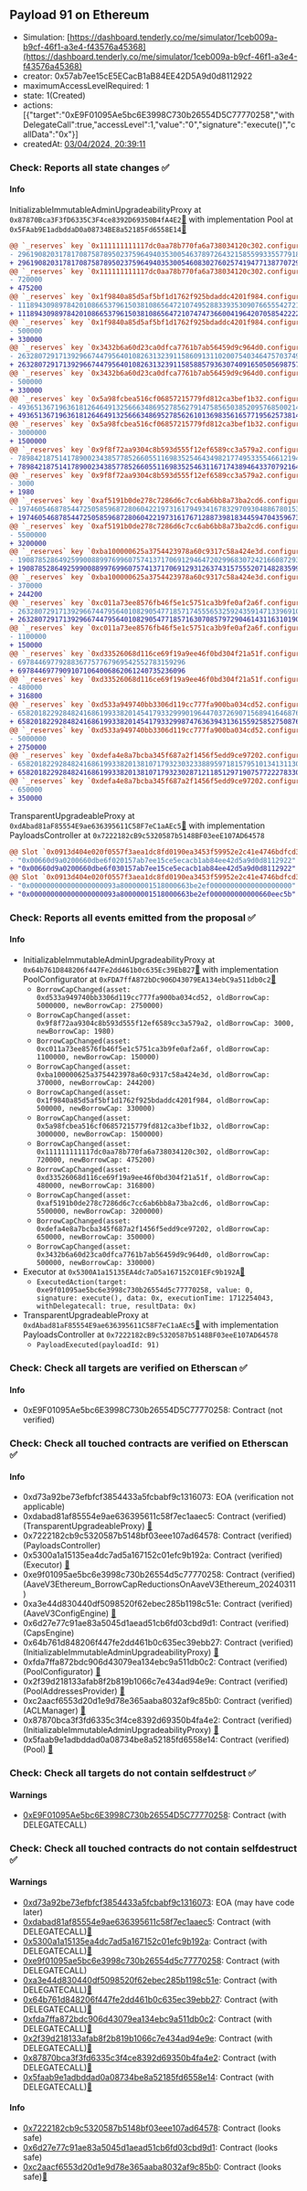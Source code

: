 ## Payload 91 on Ethereum

- Simulation: [https://dashboard.tenderly.co/me/simulator/1ceb009a-b9cf-46f1-a3e4-f43576a45368](https://dashboard.tenderly.co/me/simulator/1ceb009a-b9cf-46f1-a3e4-f43576a45368)
- creator: 0x57ab7ee15cE5ECacB1aB84EE42D5A9d0d8112922
- maximumAccessLevelRequired: 1
- state: 1(Created)
- actions: [{"target":"0xE9F01095Ae5bc6E3998C730b26554D5C77770258","withDelegateCall":true,"accessLevel":1,"value":"0","signature":"execute()","callData":"0x"}]
- createdAt: [03/04/2024, 20:39:11](https://etherscan.io/tx/0x3c78c93b8bfa36aa403fb3e6a91752631ee19a160f863f22a45a3a77fc88573f)

### Check: Reports all state changes :white_check_mark:

#### Info


InitializableImmutableAdminUpgradeabilityProxy at `0x87870Bca3F3fD6335C3F4ce8392D69350B4fA4E2`[:ghost:](https://github.com/bgd-labs/aave-address-book "AaveV3Ethereum.POOL") with implementation Pool at `0x5FAab9E1adbddaD0a08734BE8a52185Fd6558E14`[:ghost:](https://github.com/bgd-labs/aave-address-book "AaveV3Ethereum.POOL_IMPL")
```diff
@@ `_reserves` key `0x111111111117dc0aa78b770fa6a738034120c302.configuration.data` @@
- 2961908203178170875878950237596494035300546378972643215855993355779184196
+ 2961908203178170875878950237596494035300546083027602574194771387707299396
@@ `_reserves` key `0x111111111117dc0aa78b770fa6a738034120c302.configuration.data_decoded.borrowCap` @@
- 720000
+ 475200
@@ `_reserves` key `0x1f9840a85d5af5bf1d1762f925bdaddc4201f984.configuration.data` @@
- 11189430989784201086653796150381086564721074952883393530907665554272164196
+ 11189430989784201086653796150381086564721074747366004196420705854222244196
@@ `_reserves` key `0x1f9840a85d5af5bf1d1762f925bdaddc4201f984.configuration.data_decoded.borrowCap` @@
- 500000
+ 330000
@@ `_reserves` key `0x3432b6a60d23ca0dfca7761b7ab56459d9c964d0.configuration.data` @@
- 2632807291713929667447956401082631323911586091311020075403464757037498368
+ 2632807291713929667447956401082631323911585885793630740916505056987578368
@@ `_reserves` key `0x3432b6a60d23ca0dfca7761b7ab56459d9c964d0.configuration.data_decoded.borrowCap` @@
- 500000
+ 330000
@@ `_reserves` key `0x5a98fcbea516cf06857215779fd812ca3bef1b32.configuration.data` @@
- 4936513671963618126464913256663486952785627914758565038520957685002145696
+ 4936513671963618126464913256663486952785626101369835616577195625738145696
@@ `_reserves` key `0x5a98fcbea516cf06857215779fd812ca3bef1b32.configuration.data_decoded.borrowCap` @@
- 3000000
+ 1500000
@@ `_reserves` key `0x9f8f72aa9304c8b593d555f12ef6589cc3a579a2.configuration.data` @@
- 7898421875141789002343857785266055116983525464349821774953355466121943396
+ 7898421875141789002343857785266055116983525463116717438946433707921643876
@@ `_reserves` key `0x9f8f72aa9304c8b593d555f12ef6589cc3a579a2.configuration.data_decoded.borrowCap` @@
- 3000
+ 1980
@@ `_reserves` key `0xaf5191b0de278c7286d6c7cc6ab6bb8a73ba2cd6.configuration.data` @@
- 1974605468785447250585968728060422197316179493416783297093048867801530368
+ 1974605468785447250585968728060422197316176712887398183445947043596730368
@@ `_reserves` key `0xaf5191b0de278c7286d6c7cc6ab6bb8a73ba2cd6.configuration.data_decoded.borrowCap` @@
- 5500000
+ 3200000
@@ `_reserves` key `0xba100000625a3754423978a60c9317c58a424e3d.configuration.data` @@
- 1908785286492599008899769960757413717069129464720299683072421660872939076
+ 1908785286492599008899769960757413717069129312637431575552071482835998276
@@ `_reserves` key `0xba100000625a3754423978a60c9317c58a424e3d.configuration.data_decoded.borrowCap` @@
- 370000
+ 244200
@@ `_reserves` key `0xc011a73ee8576fb46f5e1c5751ca3b9fe0af2a6f.configuration.data` @@
- 2632807291713929667447956401082905477185717455565325924359147133969109796
+ 2632807291713929667447956401082905477185716307085797290461431163101909796
@@ `_reserves` key `0xc011a73ee8576fb46f5e1c5751ca3b9fe0af2a6f.configuration.data_decoded.borrowCap` @@
- 1100000
+ 150000
@@ `_reserves` key `0xd33526068d116ce69f19a9ee46f0bd304f21a51f.configuration.data` @@
- 69784469779288367757767969542552783159296
+ 69784469779091071064006862061240735236096
@@ `_reserves` key `0xd33526068d116ce69f19a9ee46f0bd304f21a51f.configuration.data_decoded.borrowCap` @@
- 480000
+ 316800
@@ `_reserves` key `0xd533a949740bb3306d119cc777fa900ba034cd52.configuration.data` @@
- 658201822928482416861993382014541793329990196447037269071568941646876076
+ 658201822928482416861993382014541793329987476363943136155925852750876076
@@ `_reserves` key `0xd533a949740bb3306d119cc777fa900ba034cd52.configuration.data_decoded.borrowCap` @@
- 5000000
+ 2750000
@@ `_reserves` key `0xdefa4e8a7bcba345f687a2f1456f5edd9ce97202.configuration.data` @@
- 658201822928482416861993382013810717932303233889597181579510134131130368
+ 658201822928482416861993382013810717932302871211851297190757722278330368
@@ `_reserves` key `0xdefa4e8a7bcba345f687a2f1456f5edd9ce97202.configuration.data_decoded.borrowCap` @@
- 650000
+ 350000
```

TransparentUpgradeableProxy at `0xdAbad81aF85554E9ae636395611C58F7eC1aAEc5`[:ghost:](https://github.com/bgd-labs/aave-address-book "GovernanceV3Ethereum.PAYLOADS_CONTROLLER") with implementation PayloadsController at `0x7222182cB9c5320587b5148BF03eeE107AD64578`
```diff
@@ Slot `0x0913d404e020f0557f3aea1dc8fd0190ea3453f59952e2c41e4746bdfcd39c78` @@
- "0x00660d9a0200660dbe6f020157ab7ee15ce5ecacb1ab84ee42d5a9d0d8112922"
+ "0x00660d9a0200660dbe6f030157ab7ee15ce5ecacb1ab84ee42d5a9d0d8112922"
@@ Slot `0x0913d404e020f0557f3aea1dc8fd0190ea3453f59952e2c41e4746bdfcd39c79` @@
- "0x000000000000000000093a80000001518000663be2ef00000000000000000000"
+ "0x000000000000000000093a80000001518000663be2ef000000000000660eec5b"
```


### Check: Reports all events emitted from the proposal :white_check_mark:

#### Info

- InitializableImmutableAdminUpgradeabilityProxy at `0x64b761D848206f447Fe2dd461b0c635Ec39EbB27`[:ghost:](https://github.com/bgd-labs/aave-address-book "AaveV3Ethereum.POOL_CONFIGURATOR") with implementation PoolConfigurator at `0xFDA7ffA872bDc906D43079EA134ebC9a511db0c2`[:ghost:](https://github.com/bgd-labs/aave-address-book "AaveV3Ethereum.POOL_CONFIGURATOR_IMPL")
  - `BorrowCapChanged(asset: 0xd533a949740bb3306d119cc777fa900ba034cd52, oldBorrowCap: 5000000, newBorrowCap: 2750000)`
  - `BorrowCapChanged(asset: 0x9f8f72aa9304c8b593d555f12ef6589cc3a579a2, oldBorrowCap: 3000, newBorrowCap: 1980)`
  - `BorrowCapChanged(asset: 0xc011a73ee8576fb46f5e1c5751ca3b9fe0af2a6f, oldBorrowCap: 1100000, newBorrowCap: 150000)`
  - `BorrowCapChanged(asset: 0xba100000625a3754423978a60c9317c58a424e3d, oldBorrowCap: 370000, newBorrowCap: 244200)`
  - `BorrowCapChanged(asset: 0x1f9840a85d5af5bf1d1762f925bdaddc4201f984, oldBorrowCap: 500000, newBorrowCap: 330000)`
  - `BorrowCapChanged(asset: 0x5a98fcbea516cf06857215779fd812ca3bef1b32, oldBorrowCap: 3000000, newBorrowCap: 1500000)`
  - `BorrowCapChanged(asset: 0x111111111117dc0aa78b770fa6a738034120c302, oldBorrowCap: 720000, newBorrowCap: 475200)`
  - `BorrowCapChanged(asset: 0xd33526068d116ce69f19a9ee46f0bd304f21a51f, oldBorrowCap: 480000, newBorrowCap: 316800)`
  - `BorrowCapChanged(asset: 0xaf5191b0de278c7286d6c7cc6ab6bb8a73ba2cd6, oldBorrowCap: 5500000, newBorrowCap: 3200000)`
  - `BorrowCapChanged(asset: 0xdefa4e8a7bcba345f687a2f1456f5edd9ce97202, oldBorrowCap: 650000, newBorrowCap: 350000)`
  - `BorrowCapChanged(asset: 0x3432b6a60d23ca0dfca7761b7ab56459d9c964d0, oldBorrowCap: 500000, newBorrowCap: 330000)`
- Executor at `0x5300A1a15135EA4dc7aD5a167152C01EFc9b192A`[:ghost:](https://github.com/bgd-labs/aave-address-book "AaveV2Ethereum.POOL_ADMIN, AaveV2EthereumAMM.POOL_ADMIN, AaveV3Ethereum.ACL_ADMIN, GovernanceV3Ethereum.EXECUTOR_LVL_1")
  - `ExecutedAction(target: 0xe9f01095ae5bc6e3998c730b26554d5c77770258, value: 0, signature: execute(), data: 0x, executionTime: 1712254043, withDelegatecall: true, resultData: 0x)`
- TransparentUpgradeableProxy at `0xdAbad81aF85554E9ae636395611C58F7eC1aAEc5`[:ghost:](https://github.com/bgd-labs/aave-address-book "GovernanceV3Ethereum.PAYLOADS_CONTROLLER") with implementation PayloadsController at `0x7222182cB9c5320587b5148BF03eeE107AD64578`
  - `PayloadExecuted(payloadId: 91)`

### Check: Check all targets are verified on Etherscan :white_check_mark:

#### Info

- 0xE9F01095Ae5bc6E3998C730b26554D5C77770258: Contract (not verified) 

### Check: Check all touched contracts are verified on Etherscan :white_check_mark:

#### Info

- 0xd73a92be73efbfcf3854433a5fcbabf9c1316073: EOA (verification not applicable)
- 0xdabad81af85554e9ae636395611c58f7ec1aaec5: Contract (verified) (TransparentUpgradeableProxy) [:ghost:](https://github.com/bgd-labs/aave-address-book "GovernanceV3Ethereum.PAYLOADS_CONTROLLER")
- 0x7222182cb9c5320587b5148bf03eee107ad64578: Contract (verified) (PayloadsController) 
- 0x5300a1a15135ea4dc7ad5a167152c01efc9b192a: Contract (verified) (Executor) [:ghost:](https://github.com/bgd-labs/aave-address-book "AaveV2Ethereum.POOL_ADMIN, AaveV2EthereumAMM.POOL_ADMIN, AaveV3Ethereum.ACL_ADMIN, GovernanceV3Ethereum.EXECUTOR_LVL_1")
- 0xe9f01095ae5bc6e3998c730b26554d5c77770258: Contract (verified) (AaveV3Ethereum_BorrowCapReductionsOnAaveV3Ethereum_20240311) 
- 0xa3e44d830440df5098520f62ebec285b1198c51e: Contract (verified) (AaveV3ConfigEngine) [:ghost:](https://github.com/bgd-labs/aave-address-book "AaveV3Ethereum.CONFIG_ENGINE")
- 0x6d27e77c91ae83a5045d1aead51cb6fd03cbd9d1: Contract (verified) (CapsEngine) 
- 0x64b761d848206f447fe2dd461b0c635ec39ebb27: Contract (verified) (InitializableImmutableAdminUpgradeabilityProxy) [:ghost:](https://github.com/bgd-labs/aave-address-book "AaveV3Ethereum.POOL_CONFIGURATOR")
- 0xfda7ffa872bdc906d43079ea134ebc9a511db0c2: Contract (verified) (PoolConfigurator) [:ghost:](https://github.com/bgd-labs/aave-address-book "AaveV3Ethereum.POOL_CONFIGURATOR_IMPL")
- 0x2f39d218133afab8f2b819b1066c7e434ad94e9e: Contract (verified) (PoolAddressesProvider) [:ghost:](https://github.com/bgd-labs/aave-address-book "AaveV3Ethereum.POOL_ADDRESSES_PROVIDER")
- 0xc2aacf6553d20d1e9d78e365aaba8032af9c85b0: Contract (verified) (ACLManager) [:ghost:](https://github.com/bgd-labs/aave-address-book "AaveV3Ethereum.ACL_MANAGER")
- 0x87870bca3f3fd6335c3f4ce8392d69350b4fa4e2: Contract (verified) (InitializableImmutableAdminUpgradeabilityProxy) [:ghost:](https://github.com/bgd-labs/aave-address-book "AaveV3Ethereum.POOL")
- 0x5faab9e1adbddad0a08734be8a52185fd6558e14: Contract (verified) (Pool) [:ghost:](https://github.com/bgd-labs/aave-address-book "AaveV3Ethereum.POOL_IMPL")

### Check: Check all targets do not contain selfdestruct :white_check_mark:

#### Warnings

- [0xE9F01095Ae5bc6E3998C730b26554D5C77770258](https://etherscan.io/address/0xE9F01095Ae5bc6E3998C730b26554D5C77770258): Contract (with DELEGATECALL)

### Check: Check all touched contracts do not contain selfdestruct :white_check_mark:

#### Warnings

- [0xd73a92be73efbfcf3854433a5fcbabf9c1316073](https://etherscan.io/address/0xd73a92be73efbfcf3854433a5fcbabf9c1316073): EOA (may have code later)
- [0xdabad81af85554e9ae636395611c58f7ec1aaec5](https://etherscan.io/address/0xdabad81af85554e9ae636395611c58f7ec1aaec5): Contract (with DELEGATECALL)[:ghost:](https://github.com/bgd-labs/aave-address-book "GovernanceV3Ethereum.PAYLOADS_CONTROLLER")
- [0x5300a1a15135ea4dc7ad5a167152c01efc9b192a](https://etherscan.io/address/0x5300a1a15135ea4dc7ad5a167152c01efc9b192a): Contract (with DELEGATECALL)[:ghost:](https://github.com/bgd-labs/aave-address-book "AaveV2Ethereum.POOL_ADMIN, AaveV2EthereumAMM.POOL_ADMIN, AaveV3Ethereum.ACL_ADMIN, GovernanceV3Ethereum.EXECUTOR_LVL_1")
- [0xe9f01095ae5bc6e3998c730b26554d5c77770258](https://etherscan.io/address/0xe9f01095ae5bc6e3998c730b26554d5c77770258): Contract (with DELEGATECALL)
- [0xa3e44d830440df5098520f62ebec285b1198c51e](https://etherscan.io/address/0xa3e44d830440df5098520f62ebec285b1198c51e): Contract (with DELEGATECALL)[:ghost:](https://github.com/bgd-labs/aave-address-book "AaveV3Ethereum.CONFIG_ENGINE")
- [0x64b761d848206f447fe2dd461b0c635ec39ebb27](https://etherscan.io/address/0x64b761d848206f447fe2dd461b0c635ec39ebb27): Contract (with DELEGATECALL)[:ghost:](https://github.com/bgd-labs/aave-address-book "AaveV3Ethereum.POOL_CONFIGURATOR")
- [0xfda7ffa872bdc906d43079ea134ebc9a511db0c2](https://etherscan.io/address/0xfda7ffa872bdc906d43079ea134ebc9a511db0c2): Contract (with DELEGATECALL)[:ghost:](https://github.com/bgd-labs/aave-address-book "AaveV3Ethereum.POOL_CONFIGURATOR_IMPL")
- [0x2f39d218133afab8f2b819b1066c7e434ad94e9e](https://etherscan.io/address/0x2f39d218133afab8f2b819b1066c7e434ad94e9e): Contract (with DELEGATECALL)[:ghost:](https://github.com/bgd-labs/aave-address-book "AaveV3Ethereum.POOL_ADDRESSES_PROVIDER")
- [0x87870bca3f3fd6335c3f4ce8392d69350b4fa4e2](https://etherscan.io/address/0x87870bca3f3fd6335c3f4ce8392d69350b4fa4e2): Contract (with DELEGATECALL)[:ghost:](https://github.com/bgd-labs/aave-address-book "AaveV3Ethereum.POOL")
- [0x5faab9e1adbddad0a08734be8a52185fd6558e14](https://etherscan.io/address/0x5faab9e1adbddad0a08734be8a52185fd6558e14): Contract (with DELEGATECALL)[:ghost:](https://github.com/bgd-labs/aave-address-book "AaveV3Ethereum.POOL_IMPL")

#### Info

- [0x7222182cb9c5320587b5148bf03eee107ad64578](https://etherscan.io/address/0x7222182cb9c5320587b5148bf03eee107ad64578): Contract (looks safe)
- [0x6d27e77c91ae83a5045d1aead51cb6fd03cbd9d1](https://etherscan.io/address/0x6d27e77c91ae83a5045d1aead51cb6fd03cbd9d1): Contract (looks safe)
- [0xc2aacf6553d20d1e9d78e365aaba8032af9c85b0](https://etherscan.io/address/0xc2aacf6553d20d1e9d78e365aaba8032af9c85b0): Contract (looks safe)[:ghost:](https://github.com/bgd-labs/aave-address-book "AaveV3Ethereum.ACL_MANAGER")

